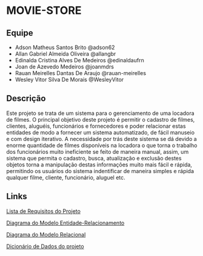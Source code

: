 # MOVIE-STORE

## Equipe
- Adson Matheus Santos Brito @adson62
- Allan Gabriel Almeida Oliveira @allangbr
- Edinalda Cristina Alves De Medeiros @edinaldaufrn
- Joan de Azevedo Medeiros @joanmdrs
- Rauan Meirelles Dantas De Araujo @rauan-meirelles
- Wesley Vitor Silva De Morais @WesleyVitor

## Descrição
Este projeto se trata de um sistema para o gerenciamento de uma locadora de filmes. O principal objetivo deste projeto é permitir o cadastro de filmes, clientes, aluguéis, funcionários e fornecedores e poder relacionar estas entidades de modo a fornecer um sistema automatizado, de fácil manuseio e com design iterativo. A necessidade por trás deste sistema se dá devido a enorme quantidade de filmes disponíveis na locadora o que torna o trabalho dos funcionários muito ineficiente se feito de maneira manual, assim, um sistema que permita o cadastro, busca, atualização e exclusão destes objetos torna a manipulação destas informações muito mais fácil e rápida, permitindo os usuários do sistema indentificar de maneira simples e rápida qualquer filme, cliente, funcionário, aluguel etc. 

## Links
[Lista de Requisitos do Projeto](docs/REQUISITOS.md)

[Diagrama do Modelo Entidade-Relacionamento](docs/MODELO_ER.md)

[Diagrama do Modelo Relacional](docs/MODELO_R.md)

[Dicionário de Dados do projeto](docs/DICIONARIO_DADOS.md)
